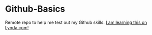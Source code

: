# Github-Basics
Remote repo to help me test out my Github skills.
[I am learning this on Lynda.com!](http://lynda.com)
